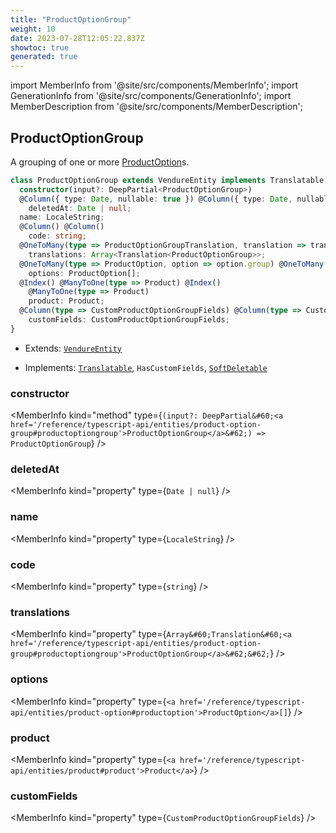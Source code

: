 ```yaml
---
title: "ProductOptionGroup"
weight: 10
date: 2023-07-28T12:05:22.837Z
showtoc: true
generated: true
---
```

<!-- This file was generated from the Vendure source. Do not modify. Instead, re-run the "docs:build" script -->
import MemberInfo from '@site/src/components/MemberInfo';
import GenerationInfo from '@site/src/components/GenerationInfo';
import MemberDescription from '@site/src/components/MemberDescription';


## ProductOptionGroup

<GenerationInfo sourceFile="packages/core/src/entity/product-option-group/product-option-group.entity.ts" sourceLine="20" packageName="@vendure/core" />

A grouping of one or more <a href='/reference/typescript-api/entities/product-option#productoption'>ProductOption</a>s.

```ts title="Signature"
class ProductOptionGroup extends VendureEntity implements Translatable, HasCustomFields, SoftDeletable {
  constructor(input?: DeepPartial<ProductOptionGroup>)
  @Column({ type: Date, nullable: true }) @Column({ type: Date, nullable: true })
    deletedAt: Date | null;
  name: LocaleString;
  @Column() @Column()
    code: string;
  @OneToMany(type => ProductOptionGroupTranslation, translation => translation.base, { eager: true }) @OneToMany(type => ProductOptionGroupTranslation, translation => translation.base, { eager: true })
    translations: Array<Translation<ProductOptionGroup>>;
  @OneToMany(type => ProductOption, option => option.group) @OneToMany(type => ProductOption, option => option.group)
    options: ProductOption[];
  @Index() @ManyToOne(type => Product) @Index()
    @ManyToOne(type => Product)
    product: Product;
  @Column(type => CustomProductOptionGroupFields) @Column(type => CustomProductOptionGroupFields)
    customFields: CustomProductOptionGroupFields;
}
```
* Extends: <code><a href='/reference/typescript-api/entities/vendure-entity#vendureentity'>VendureEntity</a></code>


* Implements: <code><a href='/reference/typescript-api/entities/interfaces#translatable'>Translatable</a></code>, <code>HasCustomFields</code>, <code><a href='/reference/typescript-api/entities/interfaces#softdeletable'>SoftDeletable</a></code>



<div className="members-wrapper">

### constructor

<MemberInfo kind="method" type={`(input?: DeepPartial&#60;<a href='/reference/typescript-api/entities/product-option-group#productoptiongroup'>ProductOptionGroup</a>&#62;) => ProductOptionGroup`}   />


### deletedAt

<MemberInfo kind="property" type={`Date | null`}   />


### name

<MemberInfo kind="property" type={`LocaleString`}   />


### code

<MemberInfo kind="property" type={`string`}   />


### translations

<MemberInfo kind="property" type={`Array&#60;Translation&#60;<a href='/reference/typescript-api/entities/product-option-group#productoptiongroup'>ProductOptionGroup</a>&#62;&#62;`}   />


### options

<MemberInfo kind="property" type={`<a href='/reference/typescript-api/entities/product-option#productoption'>ProductOption</a>[]`}   />


### product

<MemberInfo kind="property" type={`<a href='/reference/typescript-api/entities/product#product'>Product</a>`}   />


### customFields

<MemberInfo kind="property" type={`CustomProductOptionGroupFields`}   />




</div>

